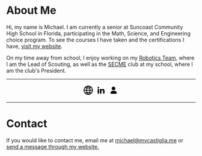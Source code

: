 # About Me
Hi, my name is Michael. I am currently a senior at Suncoast Community High School in Florida, participating in the Math, Science, and Engineering choice program. To see the courses I have taken and the certifications I have, [visit my website](https://mvcastiglia.me/portfolio). 

On my time away from school, I enjoy working on my [Robotics Team](https://mvcastiglia.me/first-robotics), where I am the Lead of Scouting, as well as the [SECME](http://secme.org) club at my school, where I am the club's President.

---
<p align="center">
<a href="https://mvcastiglia.me"><img src="https://github.com/mcastiglia/mcastiglia/raw/master/icons/web.png" height="30" alt="My Website"></a>
<a href="https://www.linkedin.com/in/michael-castiglia/"><img src="https://github.com/mcastiglia/mcastiglia/raw/master/icons/linkedin.png" height="30" alt="LinkedIn"></a>
<a href="https://mvcastiglia.me/contact"><img src="https://github.com/mcastiglia/mcastiglia/raw/master/icons/contact.png" height="30" alt="Contact Me"></a>
</p>

---
# Contact
If you would like to contact me, email me at [michael@mvcastiglia.me](mailto:michael@mvcastiglia.me) or [send a message through my website.](https://mvcastiglia.me/contact) 

<!--
**mcastiglia/mcastiglia** is a ✨ _special_ ✨ repository because its `README.md` (this file) appears on your GitHub profile.

Here are some ideas to get you started:

- 🔭 I’m currently working on ...
- 🌱 I’m currently learning ...
- 👯 I’m looking to collaborate on ...
- 🤔 I’m looking for help with ...
- 💬 Ask me about ...
- 📫 How to reach me: ...
- 😄 Pronouns: ...
- ⚡ Fun fact: ...

My Links: mvcastiglia.me 179swampthing.org
-->
